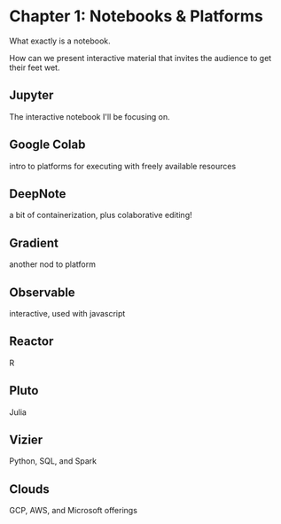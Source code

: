 # Chapter 1: Notebooks & Platforms

What exactly is a notebook.

How can we present interactive material that invites the audience to get their feet wet.

## Jupyter

The interactive notebook I'll be focusing on.

## Google Colab

intro to platforms for executing with freely available resources

## DeepNote

a bit of containerization, plus colaborative editing!

## Gradient

another nod to platform

## Observable

interactive, used with javascript

## Reactor

R

## Pluto

Julia

## Vizier

Python, SQL, and Spark

## Clouds

GCP, AWS, and Microsoft offerings

